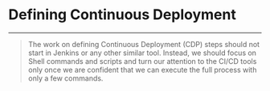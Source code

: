 <!-- .slide: data-background="../img/background/why.jpg" -->
# Defining Continuous Deployment

---


<!-- .slide: data-background="img/manual-commands.jpeg" -->
> The work on defining Continuous Deployment (CDP) steps should not start in Jenkins or any other similar tool. Instead, we should focus on Shell commands and scripts and turn our attention to the CI/CD tools only once we are confident that we can execute the full process with only a few commands.